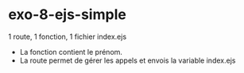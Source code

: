 # exo-8-ejs-simple

1 route, 1 fonction, 1 fichier index.ejs
* La fonction contient le prénom.
* La route permet de gérer les appels et envois la variable index.ejs

